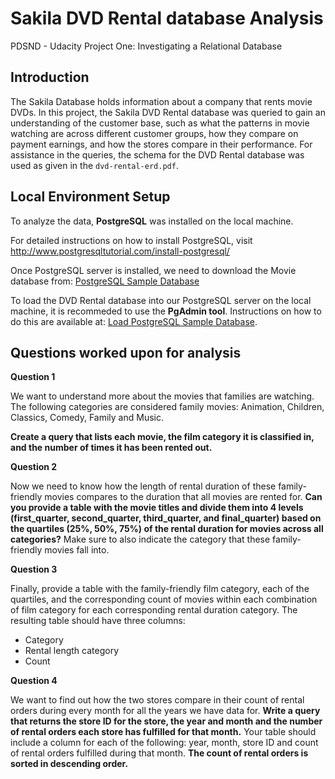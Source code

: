 # Sakila DVD Rental database Analysis
PDSND - Udacity Project One:  Investigating a Relational Database
 

## Introduction

The Sakila Database holds information about a company that rents movie DVDs. In this project, the Sakila DVD Rental database was queried to gain an understanding of the customer base, such as what the patterns in movie watching are across different customer groups, how they compare on payment earnings, and how the stores compare in their performance. For assistance in the queries, the schema for the DVD Rental database was used as given in the `dvd-rental-erd.pdf`.


## Local Environment Setup 
To analyze the data, **PostgreSQL** was installed on the local machine.

For detailed instructions on how to install  PostgreSQL, visit 
http://www.postgresqltutorial.com/install-postgresql/


Once PostgreSQL server is installed, we need to download the Movie database from: [PostgreSQL Sample Database](http://www.postgresqltutorial.com/postgresql-sample-database/)


To load the DVD Rental database into our PostgreSQL server on the local machine, it is recommeded to use the **PgAdmin tool**. Instructions on how to do this are available at: [Load PostgreSQL Sample Database](http://www.postgresqltutorial.com/load-postgresql-sample-database/).



## Questions worked upon for analysis

**Question 1**

We want to understand more about the movies that families are watching. The following categories are considered family movies: Animation, Children, Classics, Comedy, Family and Music.

**Create a query that lists each movie, the film category it is classified in, and the number of times it has been rented out.**

**Question 2**

Now we need to know how the length of rental duration of these family-friendly movies compares to the duration that all movies are rented for. **Can you provide a table with the movie titles and divide them into 4 levels (first_quarter, second_quarter, third_quarter, and final_quarter) based on the quartiles (25%, 50%, 75%) of the rental duration for movies across all categories?** Make sure to also indicate the category that these family-friendly movies fall into.

**Question 3**

Finally, provide a table with the family-friendly film category, each of the quartiles, and the corresponding count of movies within each combination of film category for each corresponding rental duration category. The resulting table should have three columns:

- Category
- Rental length category
- Count

**Question 4**

We want to find out how the two stores compare in their count of rental orders during every month for all the years we have data for. **Write a query that returns the store ID for the store, the year and month and the number of rental orders each store has fulfilled for that month.**
Your table should include a column for each of the following: year, month, store ID and count of rental orders fulfilled during that month.
**The count of rental orders is sorted in descending order.** 
